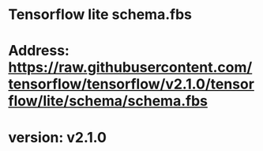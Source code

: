 # Tensorflow lite schema.fbs

# Address: https://raw.githubusercontent.com/tensorflow/tensorflow/v2.1.0/tensorflow/lite/schema/schema.fbs
# version: v2.1.0
